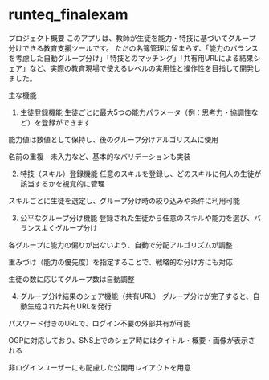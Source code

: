 # runteq_finalexam
 プロジェクト概要
このアプリは、教師が生徒を能力・特技に基づいてグループ分けできる教育支援ツールです。
ただの名簿管理に留まらず、「能力のバランスを考慮した自動グループ分け」「特技とのマッチング」「共有用URLによる結果シェア」など、実際の教育現場で使えるレベルの実用性と操作性を目指して開発しました。

 主な機能
 1. 生徒登録機能
生徒ごとに最大5つの能力パラメータ（例：思考力・協調性など）を登録ができます

能力値は数値として保持し、後のグループ分けアルゴリズムに使用

名前の重複・未入力など、基本的なバリデーションも実装

 2. 特技（スキル）登録機能
任意のスキルを登録し、どのスキルに何人の生徒が該当するかを視覚的に管理

スキルごとに生徒を選定し、グループ分け時の絞り込みや条件に利用可能

 3. 公平なグループ分け機能
登録された生徒から任意のスキルや能力を選び、バランスよくグループ分け

各グループに能力の偏りが出ないよう、自動で分配アルゴリズムが調整

重みづけ（能力の優先度）を指定することで、戦略的な分け方にも対応

生徒の数に応じてグループ数は自動調整

 4. グループ分け結果のシェア機能（共有URL）
グループ分けが完了すると、自動生成された共有URLを発行

パスワード付きのURLで、ログイン不要の外部共有が可能

OGPに対応しており、SNS上でのシェア時にはタイトル・概要・画像が表示される

非ログインユーザーにも配慮した公開用レイアウトを用意